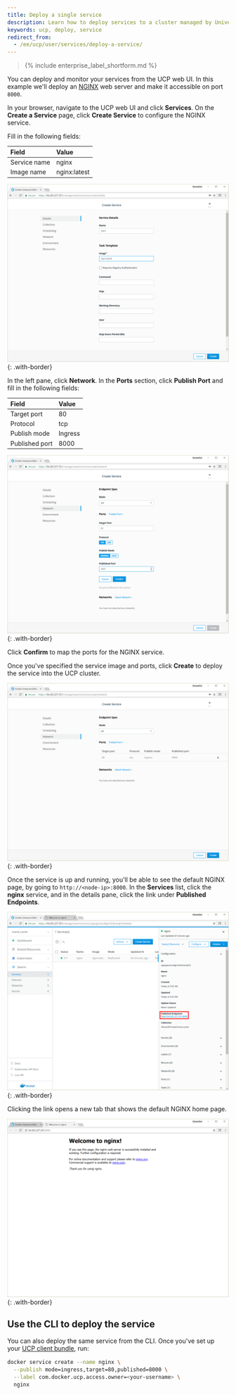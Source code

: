 ```yaml
---
title: Deploy a single service
description: Learn how to deploy services to a cluster managed by Universal Control Plane.
keywords: ucp, deploy, service
redirect_from:
  - /ee/ucp/user/services/deploy-a-service/
---
```


>{% include enterprise_label_shortform.md %}

You can deploy and monitor your services from the UCP web UI. In this example
we'll deploy an [NGINX](https://www.nginx.com/) web server and make it
accessible on port `8000`.

In your browser, navigate to the UCP web UI and click **Services**. On the
**Create a Service** page, click **Create Service** to configure the
NGINX service.

Fill in the following fields:

| Field        | Value        |
|:-------------|:-------------|
| Service name | nginx        |
| Image name   | nginx:latest |

![](../images/deploy-a-service-1.png){: .with-border}

In the left pane, click **Network**. In the **Ports** section,
click **Publish Port** and fill in the following fields:

| Field          | Value   |
|:---------------|:--------|
| Target port    | 80      |
| Protocol       | tcp     |
| Publish mode   | Ingress |
| Published port | 8000    |

![](../images/deploy-a-service-2.png){: .with-border}

Click **Confirm** to map the ports for the NGINX service.

Once you've specified the service image and ports, click **Create** to
deploy the service into the UCP cluster.

![](../images/deploy-a-service-3.png){: .with-border}

Once the service is up and running, you'll be able to see the default NGINX
page, by going to `http://<node-ip>:8000`. In the **Services** list, click the
**nginx** service, and in the details pane, click the link under
**Published Endpoints**.

![](../images/deploy-a-service-4.png){: .with-border}

Clicking the link opens a new tab that shows the default NGINX home page.

![](../images/deploy-a-service-5.png){: .with-border}

## Use the CLI to deploy the service

You can also deploy the same service from the CLI. Once you've set up your
[UCP client bundle](../user-access/cli.md), run:

```bash
docker service create --name nginx \
  --publish mode=ingress,target=80,published=8000 \
  --label com.docker.ucp.access.owner=<your-username> \
  nginx
```

